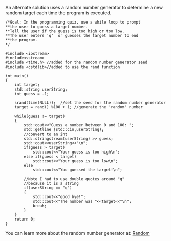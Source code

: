 An alternate solution uses a random number generator to determine a new random target each time the program is executed.
```
/*Goal: In the programming quiz, use a while loop to prompt
**the user to guess a target number. 
**Tell the user if the guess is too high or too low. 
**The user enters 'q'  or guesses the target number to end 
**the program.
*/

#include <iostream>
#include<sstream>
#include <time.h> //added for the random number generator seed
#include <cstdlib>//added to use the rand function

int main()
{
    int target;
    std::string userString;
    int guess = -1;

    srand(time(NULL));  //set the seed for the random number generator
    target = rand() %100 + 1; //generate the 'random' number

    while(guess != target)
    {
        std::cout<<"Guess a number between 0 and 100: ";
        std::getline (std::cin,userString);
        //convert to an int
        std::stringstream(userString) >> guess;
        std::cout<<userString<<"\n";
        if(guess > target)
            std::cout<<"Your guess is too high\n";
        else if(guess < target)
            std::cout<<"Your guess is too low\n";
        else
            std::cout<<"You guessed the target!\n";

        //Note I had to use double quotes around "q"
        //because it is a string
        if(userString == "q")
        {
            std::cout<<"good bye!";
            std::cout<<"The number was "<<target<<"\n";
            break;
        }
    }
    return 0;
}
```
You can learn more about the random number generator at: [Random](https://cplusplus.com/reference/cstdlib/rand/)
